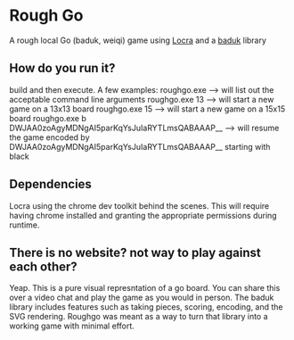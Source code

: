 # Rough Go
A rough local Go (baduk, weiqi) game using [Locra](https://github.com/zserge/lorca)  and a [baduk](http://godoc.org/github.com/acityinohio/baduk) library

## How do you run it?
build and then execute. A few examples:
roughgo.exe        --> will list out the acceptable command line arguments
roughgo.exe 13     --> will start a new game on a 13x13 board
roughgo.exe 15     --> will start a new game on a 15x15 board
roughgo.exe b DWJAA0zoAgyMDNgAI5parKqYsJuIaRYTLmsQABAAAP__    --> will resume the game encoded by DWJAA0zoAgyMDNgAI5parKqYsJuIaRYTLmsQABAAAP__ starting with black

## Dependencies
Locra using the chrome dev toolkit behind the scenes. This will require having chrome installed and granting the appropriate permissions during runtime.

## There is no website? not way to play against each other? 
Yeap. This is a pure visual represntation of a go board. You can share this over a video chat and play the game as you would in person. The baduk library includes features such as taking pieces, scoring, encoding, and the SVG rendering. Roughgo was meant as a way to turn that library into a working game with minimal effort.